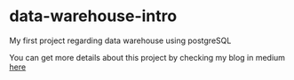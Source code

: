 # data-warehouse-intro
My first project regarding data warehouse using postgreSQL

You can get more details about this project by checking my blog in medium [here](https://medium.com/@aopiyo28/introduction-to-data-warehousing-7268488d3ca0)
